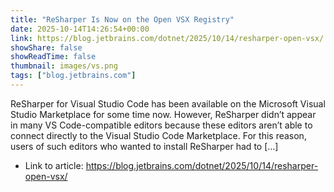 ```yaml
---
title: "ReSharper Is Now on the Open VSX Registry"
date: 2025-10-14T14:26:54+00:00
link: https://blog.jetbrains.com/dotnet/2025/10/14/resharper-open-vsx/
showShare: false
showReadTime: false
thumbnail: images/vs.png
tags: ["blog.jetbrains.com"]
---
```

ReSharper for Visual Studio Code has been available on the Microsoft Visual Studio Marketplace for some time now. However, ReSharper didn’t appear in many VS Code-compatible editors because these editors aren’t able to connect directly to the Visual Studio Code Marketplace. For this reason, users of such editors who wanted to install ReSharper had to […]

- Link to article: https://blog.jetbrains.com/dotnet/2025/10/14/resharper-open-vsx/